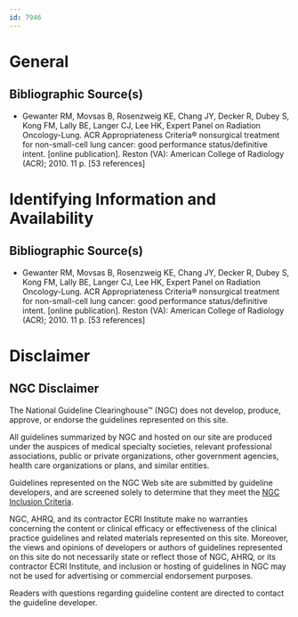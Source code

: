 ```yaml
---
id: 7946
---
```


# General

## Bibliographic Source(s)

- Gewanter RM, Movsas B, Rosenzweig KE, Chang JY, Decker R, Dubey S, Kong FM, Lally BE, Langer CJ, Lee HK, Expert Panel on Radiation Oncology-Lung. ACR Appropriateness Criteria® nonsurgical treatment for non-small-cell lung cancer: good performance status/definitive intent. [online publication]. Reston (VA): American College of Radiology (ACR); 2010. 11 p. [53 references]

# Identifying Information and Availability

## Bibliographic Source(s)

- Gewanter RM, Movsas B, Rosenzweig KE, Chang JY, Decker R, Dubey S, Kong FM, Lally BE, Langer CJ, Lee HK, Expert Panel on Radiation Oncology-Lung. ACR Appropriateness Criteria® nonsurgical treatment for non-small-cell lung cancer: good performance status/definitive intent. [online publication]. Reston (VA): American College of Radiology (ACR); 2010. 11 p. [53 references]

# Disclaimer

## NGC Disclaimer

The National Guideline Clearinghouse™ (NGC) does not develop, produce, approve, or endorse the guidelines represented on this site.

All guidelines summarized by NGC and hosted on our site are produced under the auspices of medical specialty societies, relevant professional associations, public or private organizations, other government agencies, health care organizations or plans, and similar entities.

Guidelines represented on the NGC Web site are submitted by guideline developers, and are screened solely to determine that they meet the [NGC Inclusion Criteria](/help-and-about/summaries/inclusion-criteria).

NGC, AHRQ, and its contractor ECRI Institute make no warranties concerning the content or clinical efficacy or effectiveness of the clinical practice guidelines and related materials represented on this site. Moreover, the views and opinions of developers or authors of guidelines represented on this site do not necessarily state or reflect those of NGC, AHRQ, or its contractor ECRI Institute, and inclusion or hosting of guidelines in NGC may not be used for advertising or commercial endorsement purposes.

Readers with questions regarding guideline content are directed to contact the guideline developer.

